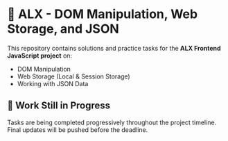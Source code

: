 # 🧠 ALX - DOM Manipulation, Web Storage, and JSON

This repository contains solutions and practice tasks for the **ALX Frontend JavaScript project** on:

- DOM Manipulation  
- Web Storage (Local & Session Storage)  
- Working with JSON Data

## 🚧 Work Still in Progress

Tasks are being completed progressively throughout the project timeline. Final updates will be pushed before the deadline.

